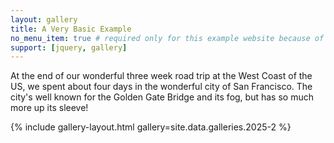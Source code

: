 ```yaml
---
layout: gallery
title: A Very Basic Example
no_menu_item: true # required only for this example website because of menu construction
support: [jquery, gallery]
---
```


At the end of our wonderful three week road trip at the West Coast of the US, we spent about four days in the wonderful city of San Francisco. The city's well known for the Golden Gate Bridge and its fog, but has so much more up its sleeve!

{% include gallery-layout.html gallery=site.data.galleries.2025-2 %}
